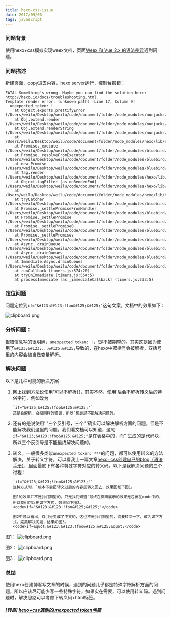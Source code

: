 ```yaml
---
title: hexo-css-issue
date: 2017/09/06
tags: javascript
---
```


### 问题背景
使用hexo+css模拟实现weex文档，页面[Weex 和 Vue 2.x 的语法差异][1]遇到问题。
### 问题描述
新建页面，copy进去内容，hexo server运行，控制台报错：
```
FATAL Something's wrong. Maybe you can find the solution here: http://hexo.io/docs/troubleshooting.html
Template render error: (unknown path) [Line 17, Column 9]
  unexpected token: !
    at Object.exports.prettifyError (/Users/weilu/Desktop/weilu/code/document/folder/node_modules/nunjucks/src/lib.js:34:15)
    at Obj.extend.render (/Users/weilu/Desktop/weilu/code/document/folder/node_modules/nunjucks/src/environment.js:469:27)
    at Obj.extend.renderString (/Users/weilu/Desktop/weilu/code/document/folder/node_modules/nunjucks/src/environment.js:327:21)
    at /Users/weilu/Desktop/weilu/code/document/folder/node_modules/hexo/lib/extend/tag.js:66:9
    at Promise._execute (/Users/weilu/Desktop/weilu/code/document/folder/node_modules/bluebird/js/release/debuggability.js:300:9)
    at Promise._resolveFromExecutor (/Users/weilu/Desktop/weilu/code/document/folder/node_modules/bluebird/js/release/promise.js:483:18)
    at new Promise (/Users/weilu/Desktop/weilu/code/document/folder/node_modules/bluebird/js/release/promise.js:79:10)
    at Tag.render (/Users/weilu/Desktop/weilu/code/document/folder/node_modules/hexo/lib/extend/tag.js:64:10)
    at Object.tagFilter [as onRenderEnd] (/Users/weilu/Desktop/weilu/code/document/folder/node_modules/hexo/lib/hexo/post.js:266:16)
    at /Users/weilu/Desktop/weilu/code/document/folder/node_modules/hexo/lib/hexo/render.js:65:19
    at tryCatcher (/Users/weilu/Desktop/weilu/code/document/folder/node_modules/bluebird/js/release/util.js:16:23)
    at Promise._settlePromiseFromHandler (/Users/weilu/Desktop/weilu/code/document/folder/node_modules/bluebird/js/release/promise.js:512:31)
    at Promise._settlePromise (/Users/weilu/Desktop/weilu/code/document/folder/node_modules/bluebird/js/release/promise.js:569:18)
    at Promise._settlePromise0 (/Users/weilu/Desktop/weilu/code/document/folder/node_modules/bluebird/js/release/promise.js:614:10)
    at Promise._settlePromises (/Users/weilu/Desktop/weilu/code/document/folder/node_modules/bluebird/js/release/promise.js:693:18)
    at Async._drainQueue (/Users/weilu/Desktop/weilu/code/document/folder/node_modules/bluebird/js/release/async.js:133:16)
    at Async._drainQueues (/Users/weilu/Desktop/weilu/code/document/folder/node_modules/bluebird/js/release/async.js:143:10)
    at Immediate.Async.drainQueues (/Users/weilu/Desktop/weilu/code/document/folder/node_modules/bluebird/js/release/async.js:17:14)
    at runCallback (timers.js:574:20)
    at tryOnImmediate (timers.js:554:5)
    at processImmediate [as _immediateCallback] (timers.js:533:5)
```
### 定位问题
问题定位到`if="&#123;&#123;!foo&#125;&#125;"`这句文案。文档中的效果如下：

![clipboard.png](https://segmentfault.com/img/bVUuMg)


### 分析问题：
报错信息写的很明确，`unexpected token: !`，!是不被期望的。其实这是因为使用了`&#123;&#123;...&#125;&#125;`导致的，在hexo中双括号会被解析，双括号里的内容会被当做变量解析。
### 解决问题
以下是几种可能的解决方案
1. 网上找到方法说使用&#39;可以不解析&#123;&#123;，其实不然，使用&#39;后会不解析转义后的特俗字符，例如改为
    ```
    `if="&#125;&#125;!foo&#125;&#125;"`
    还是会解析，会报同样的错误，所以`包裹是不能解决问题的。
    ```
2. 还有的是说使用&#39;&#39;&#39;三个反引号，三个&#39;&#39;&#39;确实可以解决解析方面的问题，但是不能解决我们这里的问题，我们看文档可以知道，这句`if="&#123;&#123;!foo&#125;&#125;"`是在表格中的，而&#39;&#39;&#39;生成的是代码块，所以三个反引号是不能最终解决问题的。
    
3. 转义。一般很多类似`unexpected token: ***`的问题，都可以使用转义的方法解决，关于转义字符，可以看我上一篇文章[hexo+css创建自己的blog（语法手册）][2]，里面最底下有各种特殊字符对应的转义码。以下是我解决问题的三个过程：

    ```
    `if="&#123;&#123;!foo&#125;&#125;"`
    这种方式时，`根本不会把转义过后的内容反转义回去，效果图如下图1。
    
    图1的效果并不是我们期望的，只是我们知道`最终在页面展示的效果是包裹在code中的，所以我们可以用如下方式，效果如下图2。
    <code>if="&#123;&#123;!foo&#125;&#125;"</code>
    
    图2中可以看出，双引号变成了中文的，这也不是我们期望的，需要转义一下，改为如下方式，完美解决问题，结果如图3。
    <code>if=&quot;&#123;&#123;!foo&#125;&#125;&quot;</code>
    ```
图1：
![clipboard.png](https://segmentfault.com/img/bVUuEK)

图2：
![clipboard.png](https://segmentfault.com/img/bVUuGL)

图3：
![clipboard.png](https://segmentfault.com/img/bVUuFi)

### 总结
使用hexo创建博客写文章的时候，遇到的问题几乎都是特殊字符解析方面的问题，所以应该尽可能少写一些特殊字符，如果实在需要，可以使用转义码。遇到问题时，解决思路可以考虑下转义码+html标签。

  [1]: http://weex.apache.org/cn/references/migration/difference.html
  [2]: https://segmentfault.com/a/1190000011021195


##### [转自] [hexo+css遇到的unexpected token问题](https://segmentfault.com/a/1190000011042242)